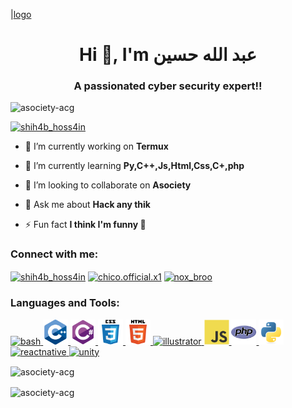 |[logo](https://github.com/Asociety-ACG/Asociety/blob/main/20250909_131501.png)
<h1 align="center">Hi 👋, I'm عبد الله حسين</h1>
<h3 align="center">A passionated cyber security expert!!</h3>

<p align="left"> <img src="https://komarev.com/ghpvc/?username=asociety-acg&label=Profile%20views&color=0e75b6&style=flat" alt="asociety-acg" /> </p>

<p align="left"> <a href="https://twitter.com/shih4b_hoss4in" target="blank"><img src="https://img.shields.io/twitter/follow/shih4b_hoss4in?logo=twitter&style=for-the-badge" alt="shih4b_hoss4in" /></a> </p>

- 🔭 I’m currently working on **Termux**

- 🌱 I’m currently learning **Py,C++,Js,Html,Css,C+,php**

- 👯 I’m looking to collaborate on **Asociety**

- 💬 Ask me about **Hack any thik**

- ⚡ Fun fact **I think I'm funny 🤣**

<h3 align="left">Connect with me:</h3>
<p align="left">
<a href="https://twitter.com/shih4b_hoss4in" target="blank"><img align="center" src="https://raw.githubusercontent.com/rahuldkjain/github-profile-readme-generator/master/src/images/icons/Social/twitter.svg" alt="shih4b_hoss4in" height="30" width="40" /></a>
<a href="https://fb.com/chico.official.x1" target="blank"><img align="center" src="https://raw.githubusercontent.com/rahuldkjain/github-profile-readme-generator/master/src/images/icons/Social/facebook.svg" alt="chico.official.x1" height="30" width="40" /></a>
<a href="https://instagram.com/nox_broo" target="blank"><img align="center" src="https://raw.githubusercontent.com/rahuldkjain/github-profile-readme-generator/master/src/images/icons/Social/instagram.svg" alt="nox_broo" height="30" width="40" /></a>
</p>

<h3 align="left">Languages and Tools:</h3>
<p align="left"> <a href="https://www.gnu.org/software/bash/" target="_blank" rel="noreferrer"> <img src="https://www.vectorlogo.zone/logos/gnu_bash/gnu_bash-icon.svg" alt="bash" width="40" height="40"/> </a> <a href="https://www.w3schools.com/cpp/" target="_blank" rel="noreferrer"> <img src="https://raw.githubusercontent.com/devicons/devicon/master/icons/cplusplus/cplusplus-original.svg" alt="cplusplus" width="40" height="40"/> </a> <a href="https://www.w3schools.com/cs/" target="_blank" rel="noreferrer"> <img src="https://raw.githubusercontent.com/devicons/devicon/master/icons/csharp/csharp-original.svg" alt="csharp" width="40" height="40"/> </a> <a href="https://www.w3schools.com/css/" target="_blank" rel="noreferrer"> <img src="https://raw.githubusercontent.com/devicons/devicon/master/icons/css3/css3-original-wordmark.svg" alt="css3" width="40" height="40"/> </a> <a href="https://www.w3.org/html/" target="_blank" rel="noreferrer"> <img src="https://raw.githubusercontent.com/devicons/devicon/master/icons/html5/html5-original-wordmark.svg" alt="html5" width="40" height="40"/> </a> <a href="https://www.adobe.com/in/products/illustrator.html" target="_blank" rel="noreferrer"> <img src="https://www.vectorlogo.zone/logos/adobe_illustrator/adobe_illustrator-icon.svg" alt="illustrator" width="40" height="40"/> </a> <a href="https://developer.mozilla.org/en-US/docs/Web/JavaScript" target="_blank" rel="noreferrer"> <img src="https://raw.githubusercontent.com/devicons/devicon/master/icons/javascript/javascript-original.svg" alt="javascript" width="40" height="40"/> </a> <a href="https://www.php.net" target="_blank" rel="noreferrer"> <img src="https://raw.githubusercontent.com/devicons/devicon/master/icons/php/php-original.svg" alt="php" width="40" height="40"/> </a> <a href="https://www.python.org" target="_blank" rel="noreferrer"> <img src="https://raw.githubusercontent.com/devicons/devicon/master/icons/python/python-original.svg" alt="python" width="40" height="40"/> </a> <a href="https://reactnative.dev/" target="_blank" rel="noreferrer"> <img src="https://reactnative.dev/img/header_logo.svg" alt="reactnative" width="40" height="40"/> </a> <a href="https://unity.com/" target="_blank" rel="noreferrer"> <img src="https://www.vectorlogo.zone/logos/unity3d/unity3d-icon.svg" alt="unity" width="40" height="40"/> </a> </p>

<p><img align="center" src="https://github-readme-stats.vercel.app/api/top-langs?username=asociety-acg&show_icons=true&locale=en&layout=compact" alt="asociety-acg" /></p>

<p><img align="center" src="https://github-readme-streak-stats.herokuapp.com/?user=asociety-acg&" alt="asociety-acg" /></p>
